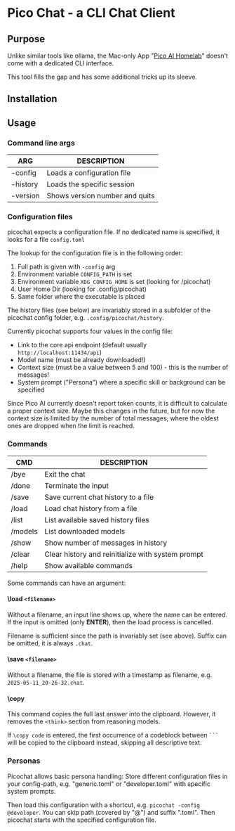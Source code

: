 # Pico Chat - a CLI Chat Client

## Purpose
Unlike similar tools like ollama, the Mac-only App "[Pico AI Homelab](https://picogpt.app/)" doesn't come with a dedicated CLI interface.

This tool fills the gap and has some additional tricks up its sleeve.

## Installation

## Usage

### Command line args

| ARG      | DESCRIPTION                    |
| -------- | ------------------------------ |
| -config  | Loads a configuration file     |
| -history | Loads the specific session     |
| -version | Shows version number and quits |

### Configuration files

picochat expects a configuration file. If no dedicated name is specified, it looks for a file `config.toml`

The lookup for the configuration file is in the following order:

 1. Full path is given with `-config` arg
 2. Environment variable `CONFIG_PATH` is set
 3. Environment variable  `XDG_CONFIG_HOME` is set (looking for /picochat)
 4. User Home Dir (looking for .config/picochat)
 5. Same folder where the executable is placed

The history files (see below) are invariably stored in a subfolder of the picochat config folder, e.g. `.config/picochat/history`.

Currently picochat supports four values in the config file:

 * Link to the core api endpoint (default usually `http://localhost:11434/api`)
 * Model name (must be already downloaded!)
 * Context size (must be a value between 5 and 100) - this is the number of messages!
 * System prompt ("Persona") where a specific skill or background can be specified

Since Pico AI currently doesn't report token counts, it is difficult to calculate a proper context size. Maybe this changes in the future, but for now the context size is limited by the number of total messages, where the oldest ones are dropped when the limit is reached.

### Commands

| CMD      | DESCRIPTION |
| -------- | ------------------------------------------------- |
| /bye     | Exit the chat |
| /done    | Terminate the input |
| /save    | Save current chat history to a file |
| /load    | Load chat history from a file |
| /list    | List available saved history files |
| /models  | List downloaded models |
| /show    | Show number of messages in history |
| /clear   | Clear history and reinitialize with system prompt |
| /help    | Show available commands |

Some commands can have an argument:

#### \load `<filename>`

Without a filename, an input line shows up, where the name can be entered. If the input is omitted (only __ENTER__), then the load process is cancelled.

Filename is sufficient since the path is invariably set (see above). Suffix can be omitted, it is always `.chat`.

#### \save `<filename>`

Without a filename, the file is stored with a timestamp as filename, e.g. `2025-05-11_20-26-32.chat`.


#### \copy

This command copies the full last answer into the clipboard. However, it removes the `<think>` section from reasoning models.

If `\copy code` is entered, the first occurrence of a codeblock between ` ``` ` will be copied to the clipboard instead, skipping all descriptive text.


### Personas

Picochat allows basic persona handling: Store different configuration files in your config-path, e.g. "generic.toml" or "developer.toml" with specific system prompts.

Then load this configuration with a shortcut, e.g. `picochat -config @developer`. You can skip path (covered by "@") and suffix ".toml". Then picochat starts with the specified configuration file.

